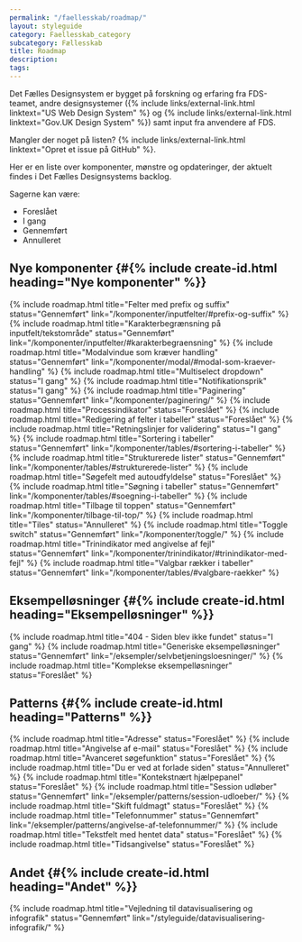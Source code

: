 ```yaml
---
permalink: "/faellesskab/roadmap/"
layout: styleguide
category: Faellesskab_category
subcategory: Fællesskab
title: Roadmap
description:
tags:
---
```


Det Fælles Designsystem er bygget på forskning og erfaring fra FDS-teamet, andre designsystemer ({% include links/external-link.html linktext="US Web Design System" %} og {% include links/external-link.html linktext="Gov.UK Design System" %}) samt input fra anvendere af FDS.

Mangler der noget på listen? {% include links/external-link.html linktext="Opret et issue på GitHub" %}.

Her er en liste over komponenter, mønstre og opdateringer, der aktuelt findes i Det Fælles Designsystems backlog.

Sagerne kan være:

- <span class="badge badge-small badge-info">Foreslået</span>
- <span class="badge badge-small badge-warning">I gang</span>
- <span class="badge badge-small badge-success">Gennemført</span>
- <span class="badge badge-small badge-error">Annulleret</span>

## Nye komponenter {#{% include create-id.html heading="Nye komponenter" %}}

{% include roadmap.html title="Felter med prefix og suffix" status="Gennemført" link="/komponenter/inputfelter/#prefix-og-suffix" %}
{% include roadmap.html title="Karakterbegrænsning på inputfelt/tekstområde" status="Gennemført" link="/komponenter/inputfelter/#karakterbegraensning" %}
{% include roadmap.html title="Modalvindue som kræver handling" status="Gennemført" link="/komponenter/modal/#modal-som-kraever-handling" %}
{% include roadmap.html title="Multiselect dropdown" status="I gang" %}
{% include roadmap.html title="Notifikationsprik" status="I gang" %}
{% include roadmap.html title="Paginering" status="Gennemført" link="/komponenter/paginering/" %}
{% include roadmap.html title="Processindikator" status="Foreslået" %}
{% include roadmap.html title="Redigering af felter i tabeller" status="Foreslået" %}
{% include roadmap.html title="Retningslinjer for validering" status="I gang" %}
{% include roadmap.html title="Sortering i tabeller" status="Gennemført" link="/komponenter/tables/#sortering-i-tabeller" %}
{% include roadmap.html title="Strukturerede lister" status="Gennemført" link="/komponenter/tables/#strukturerede-lister" %}
{% include roadmap.html title="Søgefelt med autoudfyldelse" status="Foreslået" %}
{% include roadmap.html title="Søgning i tabeller" status="Gennemført" link="/komponenter/tables/#soegning-i-tabeller" %}
{% include roadmap.html title="Tilbage til toppen" status="Gennemført" link="/komponenter/tilbage-til-top/" %}
{% include roadmap.html title="Tiles" status="Annulleret" %}
{% include roadmap.html title="Toggle switch" status="Gennemført" link="/komponenter/toggle/" %}
{% include roadmap.html title="Trinindikator med angivelse af fejl" status="Gennemført" link="/komponenter/trinindikator/#trinindikator-med-fejl" %}
{% include roadmap.html title="Valgbar rækker i tabeller" status="Gennemført" link="/komponenter/tables/#valgbare-raekker" %}

## Eksempelløsninger {#{% include create-id.html heading="Eksempelløsninger" %}}

{% include roadmap.html title="404 - Siden blev ikke fundet" status="I gang" %}
{% include roadmap.html title="Generiske eksempelløsninger" status="Gennemført" link="/eksempler/selvbetjeningsloesninger/" %}
{% include roadmap.html title="Komplekse eksempelløsninger" status="Foreslået" %}

## Patterns {#{% include create-id.html heading="Patterns" %}}

{% include roadmap.html title="Adresse" status="Foreslået" %}
{% include roadmap.html title="Angivelse af e-mail" status="Foreslået" %}
{% include roadmap.html title="Avanceret søgefunktion" status="Foreslået" %}
{% include roadmap.html title="Du er ved at forlade siden" status="Annulleret" %}
{% include roadmap.html title="Kontekstnært hjælpepanel" status="Foreslået" %}
{% include roadmap.html title="Session udløber" status="Gennemført" link="/eksempler/patterns/session-udloeber/" %}
{% include roadmap.html title="Skift fuldmagt" status="Foreslået" %}
{% include roadmap.html title="Telefonnummer" status="Gennemført" link="/eksempler/patterns/angivelse-af-telefonnummer/" %}
{% include roadmap.html title="Tekstfelt med hentet data" status="Foreslået" %}
{% include roadmap.html title="Tidsangivelse" status="Foreslået" %}

## Andet {#{% include create-id.html heading="Andet" %}}

{% include roadmap.html title="Vejledning til datavisualisering og infografik" status="Gennemført" link="/styleguide/datavisualisering-infografik/" %}